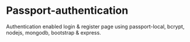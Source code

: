 # Passport-authentication
Authentication enabled login &amp; register page using passport-local, bcrypt, nodejs, mongodb, bootstrap &amp; express.
